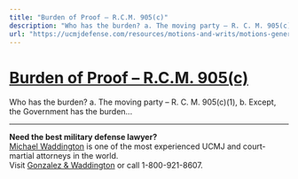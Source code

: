 ```yaml
---
title: "Burden of Proof – R.C.M. 905(c)"
description: "Who has the burden? a. The moving party – R. C. M. 905(c)(1), b. Except, the Government has the burden..."
url: "https://ucmjdefense.com/resources/motions-and-writs/motions-generally-r-c-m-905/burden-of-proof-r-c-m-905c.html"
---
```


# [Burden of Proof – R.C.M. 905(c)](https://ucmjdefense.com/resources/motions-and-writs/motions-generally-r-c-m-905/burden-of-proof-r-c-m-905c.html)

Who has the burden? a. The moving party – R. C. M. 905(c)(1), b. Except, the Government has the burden...

---

**Need the best military defense lawyer?**  
[Michael Waddington](https://ucmjdefense.com/attorneys/michael-stewart-waddington-partner.html) is one of the most experienced UCMJ and court-martial attorneys in the world.  
Visit [Gonzalez & Waddington](https://ucmjdefense.com) or call 1-800-921-8607.
